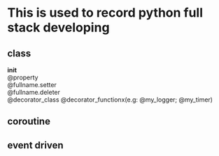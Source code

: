# This is used to record python full stack developing  
## class
__init__  
@property  
@fullname.setter  
@fullname.deleter  
@decorator_class
@decorator_functionx(e.g: @my_logger; @my_timer)

## coroutine

## event driven


